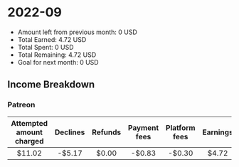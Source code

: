 # 2022-09

- Amount left from previous month: 0 USD
- Total Earned: 4.72 USD
- Total Spent: 0 USD
- Total Remaining: 4.72 USD
- Goal for next month: 0 USD

## Income Breakdown

### Patreon

| Attempted amount charged | Declines | Refunds | Payment fees | Platform fees | Earnings |
| :----------------------: | :------: | :-----: | :----------: | :-----------: | :------: |
|          $11.02          |  -$5.17  |  $0.00  |    -$0.83    |    -$0.30     |  $4.72   |

